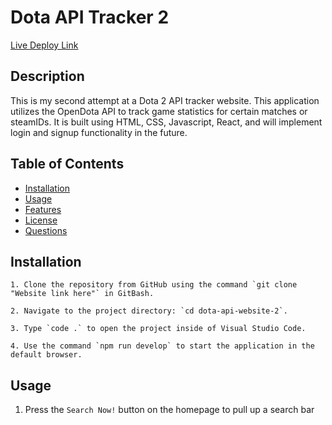 # Dota API Tracker 2

[Live Deploy Link]()

## Description

This is my second attempt at a Dota 2 API tracker website. This application utilizes the OpenDota API to track game statistics for certain matches or steamIDs. It is built using HTML, CSS, Javascript, React, and will implement login and signup functionality in the future.

## Table of Contents

- [Installation](#installation)
- [Usage](#usage)
- [Features](#features)
- [License](#license)
- [Questions](#questions)

## Installation


```
1. Clone the repository from GitHub using the command `git clone "Website link here"` in GitBash.

2. Navigate to the project directory: `cd dota-api-website-2`.

3. Type `code .` to open the project inside of Visual Studio Code.

4. Use the command `npm run develop` to start the application in the default browser.
```

## Usage

1. Press the `Search Now!` button on the homepage to pull up a search bar